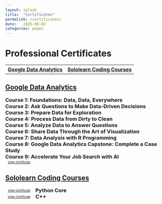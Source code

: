 ```yaml
---
layout: splash
title:  "Certificates"
permalink: /certificates/
date:   2025-08-02
categories: pages
---
```

<p> </p>

Professional Certificates
============

<table style="width:100%">
  <tr>
    <th><a href="#google-data-analytics" class="btn btn--info">Google Data Analytics</a></th>
    <th><a href="#sololearn" class="btn btn--info">Sololearn Coding Courses</a></th>
  </tr>
</table>

<h2 id="google-data-analytics">
  <a href="https://www.coursera.org/professional-certificates/google-data-analytics">Google Data Analytics</a>
</h2>

<div style="display: flex; align-items: center; justify-content: space-between;">
  <h3 style="margin: 0;">Course 1: Foundations: Data, Data, Everywhere</h3>
</div>

<div style="display: flex; align-items: center; justify-content: space-between;">
  <h3 style="margin: 0;">Course 2: Ask Questions to Make Data-Driven Decisions</h3>
</div>

<div style="display: flex; align-items: center; justify-content: space-between;">
  <h3 style="margin: 0;">Course 3: Prepare Data for Exploration</h3>
</div>

<div style="display: flex; align-items: center; justify-content: space-between;">
  <h3 style="margin: 0;">Course 4: Process Data from Dirty to Clean</h3>
</div>

<div style="display: flex; align-items: center; justify-content: space-between;">
  <h3 style="margin: 0;">Course 5: Analyze Data to Answer Questions</h3>
</div>

<div style="display: flex; align-items: center; justify-content: space-between;">
  <h3 style="margin: 0;">Course 6: Share Data Through the Art of Visualization</h3>
</div>

<div style="display: flex; align-items: center; justify-content: space-between;">
  <h3 style="margin: 0;">Course 7: Data Analysis with R Programming</h3>
</div>

<div style="display: flex; align-items: center; justify-content: space-between;">
  <h3 style="margin: 0;">Course 8: Google Data Analytics Capstone: Complete a Case Study</h3>
</div>

<div style="display: flex; align-items: center; justify-content: space-between;">
  <h3 style="margin: 0;">Course 9: Accelerate Your Job Search with AI</h3>
</div>

<div style="display: flex; align-items: center; justify-content: space-between;">
<a class="btn btn--primary" style="font-size: 0.6rem; padding: 0.15rem 0.5rem;" 
    href="/assets/pdf/certifications/google_data_certificate.pdf">View Certificate</a>
</div>


<h2 id="sololearn">
  <a href="https://www.sololearn.com/en/profile/2919733">Sololearn Coding Courses</a>
</h2>

<div style="display: flex; align-items: center; center; gap: 0.5rem;">
  <a class="btn btn--primary" style="font-size: 0.6rem; padding: 0.15rem 0.5rem;" 
    href="/assets/pdf/certifications/sololearn_python.pdf">View Certificate</a>
  <h3 style="margin: 0;">Python Core</h3>
</div>

<div style="display: flex; align-items: center; center; gap: 0.5rem;">
  <a class="btn btn--primary" style="font-size: 0.6rem; padding: 0.15rem 0.5rem;" 
    href="/assets/pdf/certifications/sololearn_cpp.pdf">View Certificate</a>
  <h3 style="margin: 0;">C++</h3>
</div>
